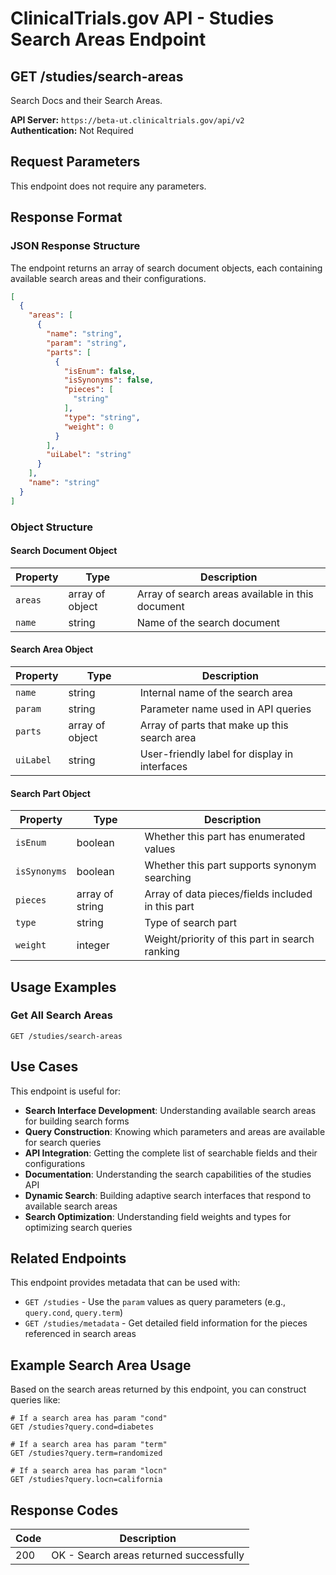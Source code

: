 # ClinicalTrials.gov API - Studies Search Areas Endpoint

## GET /studies/search-areas

Search Docs and their Search Areas.

**API Server:** `https://beta-ut.clinicaltrials.gov/api/v2`  
**Authentication:** Not Required

## Request Parameters

This endpoint does not require any parameters.

## Response Format

### JSON Response Structure

The endpoint returns an array of search document objects, each containing available search areas and their configurations.

```json
[
  {
    "areas": [
      {
        "name": "string",
        "param": "string",
        "parts": [
          {
            "isEnum": false,
            "isSynonyms": false,
            "pieces": [
              "string"
            ],
            "type": "string",
            "weight": 0
          }
        ],
        "uiLabel": "string"
      }
    ],
    "name": "string"
  }
]
```

### Object Structure

#### Search Document Object

| Property | Type | Description |
|----------|------|-------------|
| `areas` | array of object | Array of search areas available in this document |
| `name` | string | Name of the search document |

#### Search Area Object

| Property | Type | Description |
|----------|------|-------------|
| `name` | string | Internal name of the search area |
| `param` | string | Parameter name used in API queries |
| `parts` | array of object | Array of parts that make up this search area |
| `uiLabel` | string | User-friendly label for display in interfaces |

#### Search Part Object

| Property | Type | Description |
|----------|------|-------------|
| `isEnum` | boolean | Whether this part has enumerated values |
| `isSynonyms` | boolean | Whether this part supports synonym searching |
| `pieces` | array of string | Array of data pieces/fields included in this part |
| `type` | string | Type of search part |
| `weight` | integer | Weight/priority of this part in search ranking |

## Usage Examples

### Get All Search Areas
```
GET /studies/search-areas
```

## Use Cases

This endpoint is useful for:

- **Search Interface Development**: Understanding available search areas for building search forms
- **Query Construction**: Knowing which parameters and areas are available for search queries
- **API Integration**: Getting the complete list of searchable fields and their configurations
- **Documentation**: Understanding the search capabilities of the studies API
- **Dynamic Search**: Building adaptive search interfaces that respond to available search areas
- **Search Optimization**: Understanding field weights and types for optimizing search queries

## Related Endpoints

This endpoint provides metadata that can be used with:

- `GET /studies` - Use the `param` values as query parameters (e.g., `query.cond`, `query.term`)
- `GET /studies/metadata` - Get detailed field information for the pieces referenced in search areas

## Example Search Area Usage

Based on the search areas returned by this endpoint, you can construct queries like:

```
# If a search area has param "cond"
GET /studies?query.cond=diabetes

# If a search area has param "term"  
GET /studies?query.term=randomized

# If a search area has param "locn"
GET /studies?query.locn=california
```

## Response Codes

| Code | Description |
|------|-------------|
| 200 | OK - Search areas returned successfully |
